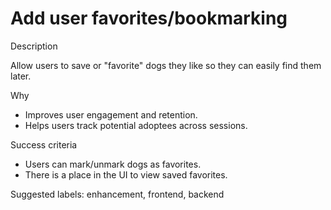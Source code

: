 # Add user favorites/bookmarking

Description

Allow users to save or "favorite" dogs they like so they can easily find them later.

Why

- Improves user engagement and retention.
- Helps users track potential adoptees across sessions.

Success criteria

- Users can mark/unmark dogs as favorites.
- There is a place in the UI to view saved favorites.

Suggested labels: enhancement, frontend, backend
